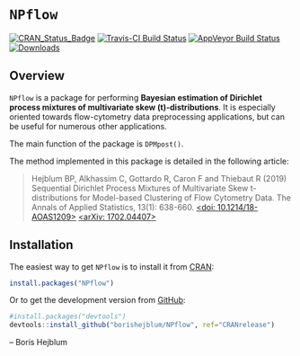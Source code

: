 
<!-- README.md is generated from README.Rmd. Please edit that file -->

# `NPflow`

[![CRAN\_Status\_Badge](http://www.r-pkg.org/badges/version/NPflow)](https://cran.r-project.org/package=NPflow)
[![Travis-CI Build
Status](https://travis-ci.org/borishejblum/NPflow.svg?branch=CRANrelease)](https://travis-ci.org/borishejblum/NPflow)
[![AppVeyor Build
Status](https://ci.appveyor.com/api/projects/status/github/borishejblum/NPflow?branch=CRANrelease&svg=true)](https://ci.appveyor.com/project/borishejblum/NPflow)
[![Downloads](https://cranlogs.r-pkg.org/badges/NPflow?color=blue)](https://www.r-pkg.org/pkg/NPflow)

## Overview

`NPflow` is a package for performing **Bayesian estimation of Dirichlet
process mixtures of multivariate skew \(t\)-distributions**. It is
especially oriented towards flow-cytometry data preprocessing
applications, but can be useful for numerous other applications.

The main function of the package is `DPMpost()`.

The method implemented in this package is detailed in the following
article:

> Hejblum BP, Alkhassim C, Gottardo R, Caron F and Thiebaut R (2019)
> Sequential Dirichlet Process Mixtures of Multivariate Skew
> t-distributions for Model-based Clustering of Flow Cytometry Data. The
> Annals of Applied Statistics, 13(1): 638-660.
> [\<doi: 10.1214/18-AOAS1209\>](https://doi.org/10.1214/18-AOAS1209)
> [\<arXiv: 1702.04407\>](https://arxiv.org/abs/1702.04407)

## Installation

The easiest way to get `NPflow` is to install it from
[CRAN](https://cran.r-project.org/package=NPflow):

``` r
install.packages("NPflow")
```

Or to get the development version from
[GitHub](https://github.com/borishejblum/NPflow):

``` r
#install.packages("devtools")
devtools::install_github("borishejblum/NPflow", ref="CRANrelease")
```

– Boris Hejblum
